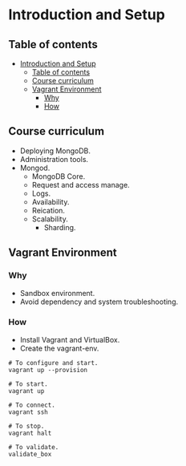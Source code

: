 # Introduction and Setup

## Table of contents

- [Introduction and Setup](#introduction-and-setup)
  - [Table of contents](#table-of-contents)
  - [Course curriculum](#course-curriculum)
  - [Vagrant Environment](#vagrant-environment)
    - [Why](#why)
    - [How](#how)

## Course curriculum

- Deploying MongoDB.
- Administration tools.
- Mongod.
  - MongoDB Core.
  - Request and access manage.
  - Logs.
  - Availability.
  - Reication.
  - Scalability.
    - Sharding.

## Vagrant Environment

### Why

- Sandbox environment.
- Avoid dependency and system troubleshooting.

### How

- Install Vagrant and VirtualBox.
- Create the vagrant-env.

```shell
# To configure and start.
vagrant up --provision

# To start.
vagrant up

# To connect.
vagrant ssh

# To stop.
vagrant halt

# To validate.
validate_box
```
